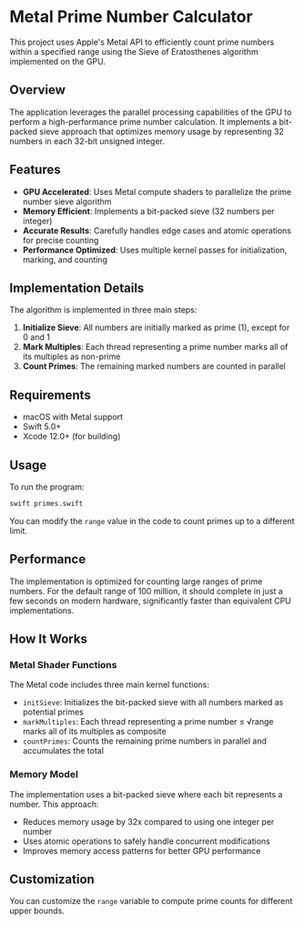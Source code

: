 # Metal Prime Number Calculator

This project uses Apple's Metal API to efficiently count prime numbers within a specified range using the Sieve of Eratosthenes algorithm implemented on the GPU.

## Overview

The application leverages the parallel processing capabilities of the GPU to perform a high-performance prime number calculation. It implements a bit-packed sieve approach that optimizes memory usage by representing 32 numbers in each 32-bit unsigned integer.

## Features

- **GPU Accelerated**: Uses Metal compute shaders to parallelize the prime number sieve algorithm
- **Memory Efficient**: Implements a bit-packed sieve (32 numbers per integer)
- **Accurate Results**: Carefully handles edge cases and atomic operations for precise counting
- **Performance Optimized**: Uses multiple kernel passes for initialization, marking, and counting

## Implementation Details

The algorithm is implemented in three main steps:

1. **Initialize Sieve**: All numbers are initially marked as prime (1), except for 0 and 1
2. **Mark Multiples**: Each thread representing a prime number marks all of its multiples as non-prime
3. **Count Primes**: The remaining marked numbers are counted in parallel

## Requirements

- macOS with Metal support
- Swift 5.0+
- Xcode 12.0+ (for building)

## Usage

To run the program:

```bash
swift primes.swift
```

You can modify the `range` value in the code to count primes up to a different limit.

## Performance

The implementation is optimized for counting large ranges of prime numbers. For the default range of 100 million, it should complete in just a few seconds on modern hardware, significantly faster than equivalent CPU implementations.

## How It Works

### Metal Shader Functions

The Metal code includes three main kernel functions:

- `initSieve`: Initializes the bit-packed sieve with all numbers marked as potential primes
- `markMultiples`: Each thread representing a prime number ≤ √range marks all of its multiples as composite
- `countPrimes`: Counts the remaining prime numbers in parallel and accumulates the total

### Memory Model

The implementation uses a bit-packed sieve where each bit represents a number. This approach:

- Reduces memory usage by 32x compared to using one integer per number
- Uses atomic operations to safely handle concurrent modifications
- Improves memory access patterns for better GPU performance

## Customization

You can customize the `range` variable to compute prime counts for different upper bounds.
